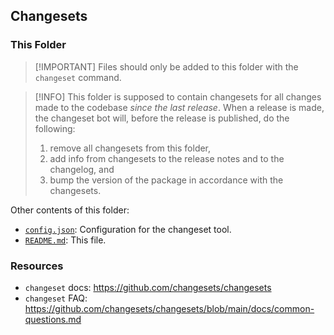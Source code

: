 ## Changesets

### This Folder

> [!IMPORTANT] Files should only be added to this folder with the `changeset`
> command.

> [!INFO] This folder is supposed to contain changesets for all changes made to
> the codebase _since the last release_. When a release is made, the changeset
> bot will, before the release is published, do the following:
>
> 1.  remove all changesets from this folder,
> 2.  add info from changesets to the release notes and to the changelog, and
> 3.  bump the version of the package in accordance with the changesets.

Other contents of this folder:

- [`config.json`](./config.json): Configuration for the changeset tool.
- [`README.md`](./README.md): This file.

### Resources

- `changeset` docs: https://github.com/changesets/changesets
- `changeset` FAQ:
  https://github.com/changesets/changesets/blob/main/docs/common-questions.md
